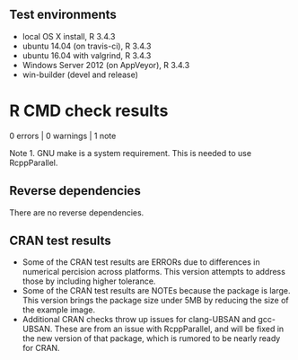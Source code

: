 ## Test environments
* local OS X install, R 3.4.3
* ubuntu 14.04 (on travis-ci), R 3.4.3
* ubuntu 16.04 with valgrind, R 3.4.3
* Windows Server 2012 (on AppVeyor), R 3.4.3
* win-builder (devel and release)

# R CMD check results

0 errors | 0 warnings | 1 note

Note 1. GNU make is a system requirement. This is needed to use RcppParallel.

## Reverse dependencies
There are no reverse dependencies.

## CRAN test results
* Some of the CRAN test results are ERRORs due to differences in numerical percision across platforms. This version attempts to address those by including higher tolerance.
* Some of the CRAN test results are NOTEs because the package is large. This version brings the package size under 5MB by reducing the size of the example image.
* Additional CRAN checks throw up issues for clang-UBSAN and gcc-UBSAN. These are from an issue with RcppParallel, and will be fixed in the new version of that package, which is rumored to be nearly ready for CRAN.
